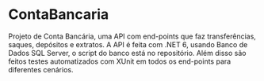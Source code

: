 # ContaBancaria
Projeto de Conta Bancária, uma API com end-points que faz transferências, saques, depósitos e extratos.
A API é feita com .NET 6, usando Banco de Dados SQL Server, o script do banco está no repositório.
Além disso são feitos testes automatizados com XUnit em todos os end-points para diferentes cenários.
